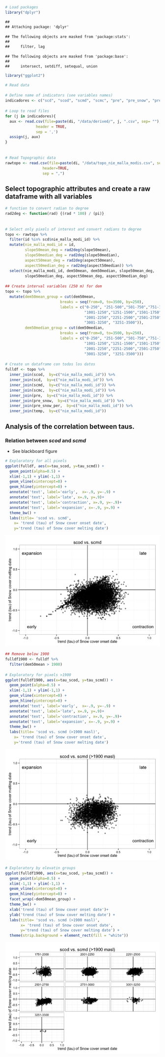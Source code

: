 ``` r
# Load packages 
library("dplyr")
```

    ## 
    ## Attaching package: 'dplyr'

    ## The following objects are masked from 'package:stats':
    ## 
    ##     filter, lag

    ## The following objects are masked from 'package:base':
    ## 
    ##     intersect, setdiff, setequal, union

``` r
library("ggplot2")
```

``` r
# Read data

# Define name of indicators (see variables names)
indicadores <- c("scd", "scod", "scmd", "scmc", "pre", "pre_snow", "pre_snow_per", "temp")

# Loop to read files 
for (j in indicadores){ 
  aux <- read.csv(file=paste(di, "/data/derived/", j, ".csv", sep= ""),
              header = TRUE,
              sep = ',')
  assign(j, aux)
}


# Read Topographic data 
rawtopo <- read.csv(file=paste(di, "/data/topo_nie_malla_modis.csv", sep=""),
                 header=TRUE,
                 sep = ",") 
```

Select topographic attributes and create a raw dataframe with all variables
---------------------------------------------------------------------------

``` r
# function to convert radian to degree 
rad2deg <- function(rad) {(rad * 180) / (pi)} 


# Select only pixels of interest and convert radians to degree
topo <- rawtopo %>% 
  filter(id %in% scd$nie_malla_modi_id) %>% 
  mutate(nie_malla_modi_id = id, 
         slope50mean_deg = rad2deg(slope50mean),
         slope50median_deg = rad2deg(slope50median),
         aspect50mean_deg = rad2deg(aspect50mean),
         aspect50median_deg = rad2deg(aspect50median)) %>%
  select(nie_malla_modi_id, dem50mean, dem50median, slope50mean_deg, 
         slope50median_deg, aspect50mean_deg, aspect50median_deg) 

## Create interval variables (250 m) for dem 
topo <- topo %>% 
  mutate(dem50mean_group = cut(dem50mean, 
                         breaks = seq(from=0, to=3500, by=250),
                         labels = c("0-250", "251-500","501-750","751-1000",
                                    "1001-1250","1251-1500","1501-1750","1751-2000",
                                    "2001-2250","2251-2500","2501-2750", "2751-3000",
                                    "3001-3250", "3251-3500")),
         dem50median_group = cut(dem50median, 
                         breaks = seq(from=0, to=3500, by=250),
                         labels = c("0-250", "251-500","501-750","751-1000",
                                    "1001-1250","1251-1500","1501-1750","1751-2000",
                                    "2001-2250","2251-2500","2501-2750", "2751-3000",
                                    "3001-3250", "3251-3500"))) 

# Create un dataframe con todos los datos
fulldf <- topo %>% 
  inner_join(scod,  by=c("nie_malla_modi_id")) %>% 
  inner_join(scd,  by=c("nie_malla_modi_id")) %>% 
  inner_join(scmd,  by=c("nie_malla_modi_id")) %>% 
  inner_join(scmc,  by=c("nie_malla_modi_id")) %>% 
  inner_join(pre,  by=c("nie_malla_modi_id")) %>% 
  inner_join(pre_snow,  by=c("nie_malla_modi_id")) %>% 
  inner_join(pre_snow_per,  by=c("nie_malla_modi_id")) %>% 
  inner_join(temp,  by=c("nie_malla_modi_id")) 
```

Analysis of the correlation between taus.
-----------------------------------------

### Relation between *scod* and *scmd*

-   See blackboard figure

``` r
# Exploratory for all pixels 
ggplot(fulldf, aes(x=tau_scod, y=tau_scmd)) + 
  geom_point(alpha=0.5) + 
  xlim(-1,1) + ylim(-1,1) + 
  geom_vline(xintercept=0) +
  geom_hline(yintercept=0) + 
  annotate('text', label='early',  x=-.9, y=-.9) + 
  annotate('text', label='late', x=.9, y=.9)+
  annotate('text', label='contraction', x=.9, y=-.9)+
  annotate('text', label='expansion', x=-.9, y=.9) + 
  theme_bw() + 
  labs(title= 'scod vs. scmd',
    x= 'trend (tau) of Snow cover onset date',
    y='trend (tau) of Snow cover melting date') 
```

![](explore_relationships_files/figure-markdown_github/unnamed-chunk-2-1.png)

``` r
## Remove below 1900 
fulldf1900 <- fulldf %>% 
  filter(dem50mean > 1900)  

# Exploratory for pixels >1900
ggplot(fulldf1900, aes(x=tau_scod, y=tau_scmd)) + 
  geom_point(alpha=0.5) + 
  xlim(-1,1) + ylim(-1,1) + 
  geom_vline(xintercept=0) +
  geom_hline(yintercept=0) + 
  annotate('text', label='early',  x=-.9, y=-.9) + 
  annotate('text', label='late', x=.9, y=.9)+
  annotate('text', label='contraction', x=.9, y=-.9)+
  annotate('text', label='expansion', x=-.9, y=.9) + 
  theme_bw() + 
  labs(title= 'scod vs. scmd (>1900 masl)',
    x= 'trend (tau) of Snow cover onset date',
    y='trend (tau) of Snow cover melting date') 
```

![](explore_relationships_files/figure-markdown_github/unnamed-chunk-2-2.png)

``` r
# Exploratory by elevatin groups 
ggplot(fulldf1900, aes(x=tau_scod, y=tau_scmd)) + 
  geom_point(alpha=0.5) + 
  xlim(-1,1) + ylim(-1,1) + 
  geom_vline(xintercept=0) +
  geom_hline(yintercept=0) + 
  facet_wrap(~dem50mean_group) + 
  theme_bw() + 
  xlab('trend (tau) of Snow cover onset date')+ 
  ylab('trend (tau) of Snow cover melting date') + 
  labs(title= 'scod vs. scmd (>1900 masl)',
       x= 'trend (tau) of Snow cover onset date',
       y='trend (tau) of Snow cover melting date') +
  theme(strip.background = element_rect(fill = "white"))
```

![](explore_relationships_files/figure-markdown_github/unnamed-chunk-2-3.png)
